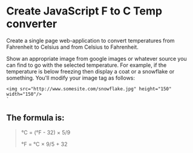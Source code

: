 # Create JavaScript F to C Temp converter

Create a single page web-application to convert temperatures from Fahrenheit to Celsius and from Celsius to Fahrenheit.

Show an appropriate image from google images or whatever source you can find to go with the selected temperature. For example, if the temperature is below freezing then display a coat or a snowflake or something. You'll modify your image tag as follows:

```markup
<img src="http://www.somesite.com/snowflake.jpg" height="150" width="150"/>
`
```

## The formula is:

> °C = \(°F - 32\) × 5/9
>
> °F = °C × 9/5 + 32

